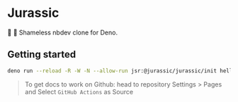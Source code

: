# Jurassic

🦕 🔭 Shameless nbdev clone for Deno.

## Getting started

```bash
deno run --reload -R -W -N --allow-run jsr:@jurassic/jurassic/init hellojurassic
```

> To get docs to work on Github: head to repository Settings > Pages and Select
> `GitHub Actions` as Source
